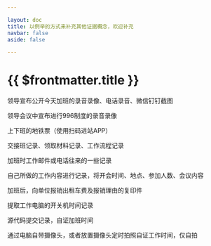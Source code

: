```yaml
---

layout: doc
title: 以例举的方式来补充其他证据概念，欢迎补充
navbar: false
aside: false

---
```


# {{ $frontmatter.title }}

领导宣布公开今天加班的录音录像、电话录音、微信钉钉截图

领导会议中宣布进行996制度的录音录像

上下班的地铁票（使用扫码进站APP）

交接班记录、领取材料记录、工作流程记录

加班时工作邮件或电话往来的一些记录

自己所做的工作内容进行记录，将开会时间、地点、参加人数、会议内容

加班后，向单位报销出租车费及报销理由的复印件

提取工作电脑的开关机时间记录

源代码提交记录，自证加班时间

通过电脑自带摄像头，或者放置摄像头定时拍照自证工作时间，仅自拍
